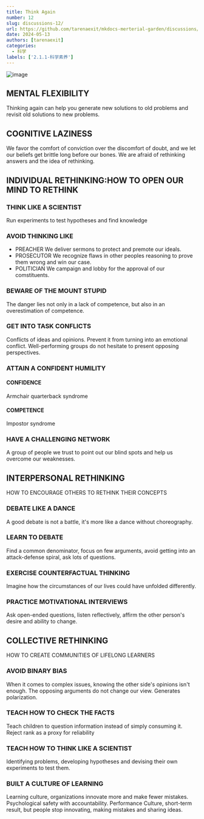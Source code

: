 ```yaml
---
title: Think Again
number: 12
slug: discussions-12/
url: https://github.com/tarenaexit/mkdocs-merterial-garden/discussions/12
date: 2024-05-13
authors: [tarenaexit]
categories: 
  - 科学
labels: ['2.1.1-科学素养']
---
```


![image](https://cdn.ccsyue.com/picx-images-hosting/master/20240513/image.7awzfnzd1s.webp)

## MENTAL FLEXIBILITY
Thinking again can help you generate new solutions to old problems and revisit old solutions to new problems.

## COGNITIVE LAZINESS
We favor the comfort of conviction over the discomfort of doubt, and we let our beliefs get brittle long before our bones. We are afraid of rethinking answers and the idea of rethinking.

## INDIVIDUAL RETHINKING:HOW TO OPEN OUR MIND TO RETHINK

### THINK LIKE A SCIENTIST
Run experiments to test hypotheses and find knowledge

### AVOID THINKING LIKE
- PREACHER We deliver sermons to protect and premote our ideals.
- PROSECUTOR We recognize flaws in other peoples reasoning to prove them wrong and win our case.
- POLITICIAN We campaign and lobby for the approval of our comstituents.

### BEWARE OF THE MOUNT STUPID
The danger lies not only in a lack of competence, but also in an overestimation of competence.

### GET INTO TASK CONFLICTS
Conflicts of ideas and opinions. Prevent it from turning into an emotional conflict. Well-performing groups do not hesitate to present opposing perspectives.


### ATTAIN A CONFIDENT HUMILITY

#### CONFIDENCE
Armchair
quarterback
syndrome

#### COMPETENCE
Impostor
syndrome

### HAVE A CHALLENGING NETWORK
A group of people we trust to point out our blind spots and help us overcome our weaknesses.

## INTERPERSONAL RETHINKING
HOW TO ENCOURAGE OTHERS TO RETHINK THEIR CONCEPTS

### DEBATE LIKE A DANCE
A good debate is not a
battle, it's more like a dance
without choreography.

### LEARN TO DEBATE
Find a common denominator, focus on few arguments, avoid getting into an attack-defense spiral, ask lots of questions.

### EXERCISE COUNTERFACTUAL THINKING
Imagine how the circumstances of our lives could have unfolded differently.

### PRACTICE MOTIVATIONAL INTERVIEWS
Ask open-ended questions, listen reflectively, affirm the other person's desire and ability to change.

## COLLECTIVE RETHINKING
HOW TO CREATE COMMUNITIES OF LIFELONG LEARNERS

### AVOID BINARY BIAS
When it comes to complex issues, knowing the other side's opinions isn't enough. The opposing arguments do not change our view.
Generates polarization.

### TEACH HOW TO CHECK THE FACTS
Teach children to question information instead of simply consuming it. Reject rank as a proxy for reliability

### TEACH HOW TO THINK LIKE A SCIENTIST
Identifying problems, developing hypotheses and devising their own experiments to test them.

### BUILT A CULTURE OF LEARNING
Learning culture, organizations innovate more and make fewer mistakes. Psychological safety with accountability.
Performance Culture, short-term result, but people stop innovating, making mistakes and sharing ideas.

<script src="https://giscus.app/client.js"
	data-repo="tarenaexit/mkdocs-merterial-garden"
	data-repo-id="RR_kgDOL4wNPw"
	data-mapping="number"
	data-term="12"
	data-reactions-enabled="1"
	data-emit-metadata="0"
	data-input-position="bottom"
	data-theme="light"
	data-lang="zh-CN"
	crossorigin="anonymous"
	async>
</script>
